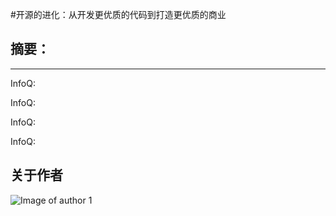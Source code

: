 #开源的进化：从开发更优质的代码到打造更优质的商业 

## 摘要：


--------------------------------------------------


InfoQ:

>>




InfoQ: 

>>



InfoQ:
 
>>




InfoQ:
 
>>



## 关于作者
![Image of author 1]()



